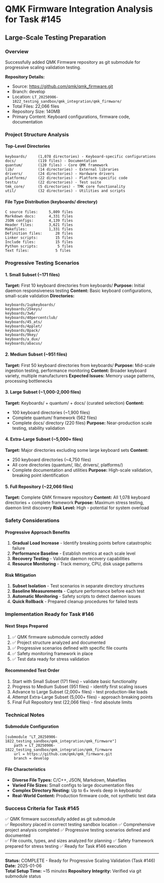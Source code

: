 # QMK Firmware Integration Analysis for Task #145
## Large-Scale Testing Preparation

### Overview
Successfully added QMK Firmware repository as git submodule for progressive scaling validation testing.

**Repository Details:**
- Source: https://github.com/qmk/qmk_firmware.git
- Branch: develop 
- Location: `LT_20250906-1822_testing_sandbox/qmk_integration/qmk_firmware/`
- Total Files: 22,066 files
- Repository Size: 140MB
- Primary Content: Keyboard configurations, firmware code, documentation

### Project Structure Analysis

#### Top-Level Directories
```
keyboards/     (1,078 directories) - Keyboard-specific configurations
docs/          (119 files) - Documentation  
quantum/       (120 files) - Core QMK framework
lib/           (14 directories) - External libraries
drivers/       (24 directories) - Hardware drivers
platforms/     (22 directories) - Platform-specific code  
tests/         (22 directories) - Test suite
tmk_core/      (5 directories) - TMK core functionality
util/          (32 directories) - Utilities and scripts
```

#### File Type Distribution (keyboards/ directory)
```
C source files:     5,809 files
Markdown docs:      4,331 files  
JSON configs:       4,139 files
Header files:       3,621 files
Makefiles:          1,331 files
Definition files:      28 files
Linker scripts:        15 files
Include files:         15 files
Python scripts:         5 files
Text files:            5 files
```

### Progressive Testing Scenarios

#### 1. Small Subset (~171 files)
**Target:** First 10 keyboard directories from keyboards/
**Purpose:** Initial daemon responsiveness testing
**Content:** Basic keyboard configurations, small-scale validation
**Directories:** 
```
keyboards/1upkeyboards/
keyboards/25keys/
keyboards/3w6/
keyboards/40percentclub/
keyboards/45_ats/
keyboards/4pplet/
keyboards/8pack/
keyboards/9key/
keyboards/a_dux/
keyboards/abacus/
```

#### 2. Medium Subset (~951 files)
**Target:** First 50 keyboard directories from keyboards/
**Purpose:** Mid-scale ingestion testing, performance monitoring
**Content:** Broader keyboard variety, multiple manufacturers
**Expected Issues:** Memory usage patterns, processing bottlenecks

#### 3. Large Subset (~1,000-2,000 files) 
**Target:** Keyboards/ + quantum/ + docs/ (curated selection)
**Content:** 
- 100 keyboard directories (~1,900 files)
- Complete quantum/ framework (562 files)
- Complete docs/ directory (220 files)
**Purpose:** Near-production scale testing, stability validation

#### 4. Extra-Large Subset (~5,000+ files)
**Target:** Major directories excluding some large keyboard sets
**Content:** 
- 250 keyboard directories (~4,750 files)  
- All core directories (quantum/, lib/, drivers/, platforms/)
- Complete documentation and utilities
**Purpose:** High-scale validation, breaking point identification

#### 5. Full Repository (~22,066 files)
**Target:** Complete QMK firmware repository
**Content:** All 1,078 keyboard directories + complete framework
**Purpose:** Maximum stress testing, daemon limit discovery
**Risk Level:** High - potential for system overload

### Safety Considerations

#### Progressive Approach Benefits
1. **Gradual Load Increase** - Identify breaking points before catastrophic failure
2. **Performance Baseline** - Establish metrics at each scale level
3. **Recovery Testing** - Validate daemon recovery capabilities
4. **Resource Monitoring** - Track memory, CPU, disk usage patterns

#### Risk Mitigation
1. **Subset Isolation** - Test scenarios in separate directory structures
2. **Baseline Measurements** - Capture performance before each test
3. **Automatic Monitoring** - Safety scripts to detect daemon issues
4. **Quick Rollback** - Prepared cleanup procedures for failed tests

### Implementation Ready for Task #146

#### Next Steps Prepared
1. ✅ QMK firmware submodule correctly added
2. ✅ Project structure analyzed and documented
3. ✅ Progressive scenarios defined with specific file counts
4. ✅ Safety monitoring framework in place
5. ✅ Test data ready for stress validation

#### Recommended Test Order
1. Start with Small Subset (171 files) - validate basic functionality
2. Progress to Medium Subset (951 files) - identify first scaling issues  
3. Advance to Large Subset (2,000+ files) - test production-like loads
4. Attempt Extra-Large Subset (5,000+ files) - approach breaking points
5. Final Full Repository test (22,066 files) - find absolute limits

### Technical Notes

#### Submodule Configuration
```
[submodule "LT_20250906-1822_testing_sandbox/qmk_integration/qmk_firmware"]
	path = LT_20250906-1822_testing_sandbox/qmk_integration/qmk_firmware
	url = https://github.com/qmk/qmk_firmware.git
	branch = develop
```

#### File Characteristics  
- **Diverse File Types:** C/C++, JSON, Markdown, Makefiles
- **Varied File Sizes:** Small configs to large documentation files
- **Complex Directory Nesting:** Up to 6+ levels deep in keyboards/
- **Real-World Content:** Production firmware code, not synthetic test data

### Success Criteria for Task #145
✅ QMK firmware successfully added as git submodule  
✅ Repository placed in correct testing sandbox location
✅ Comprehensive project analysis completed
✅ Progressive testing scenarios defined and documented  
✅ File counts, types, and sizes analyzed for planning
✅ Safety framework prepared for stress testing
✅ Ready for Task #146 execution

---
**Status:** COMPLETE - Ready for Progressive Scaling Validation (Task #146)
**Date:** 2025-01-06  
**Total Setup Time:** ~15 minutes
**Repository Integrity:** Verified via git submodule status